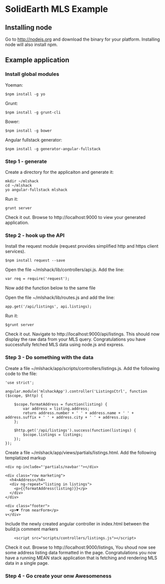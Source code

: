 # SolidEarth MLS Example

## Installing node
Go to http://nodejs.org and download the binary for your platform. Installing node will also install npm.

## Example application

### Install global modules 
Yoeman:

	$npm install -g yo

Grunt:

	$npm install -g grunt-cli

Bower:

	$npm install -g bower

Angular fullstack generator:

	$npm install -g generator-angular-fullstack

### Step 1 - generate

Create a directory for the applicaiton and generate it:

	mkdir ~/mlshack
	cd ~/mlshack
	yo angular-fullstack mlshack

Run it:

	grunt server

Check it out. Browse to http://localhost:9000 to view your generated application.

### Step 2 - hook up the API
Install the request module (request provides simplified http and https client services).

	$npm install request --save
	
Open the file ~/mlshack/lib/controllers/api.js. Add the line:

	var req = require('request');

Now add the function below to the same file



Open the file ~/mlshack/lib/routes.js and add the line:

	app.get('/api/listings', api.listings);

Run it:

	$grunt server

Check it out. Navigate to http://localhost:9000/api/listings. This should now display the raw data from your MLS query. Congratulations you have successfully fetched MLS data using node.js and express.

### Step 3 - Do something with the data

Create a file ~/mlshack/app/scripts/controllers/listings.js. Add the following code to the file:

	'use strict';

	angular.module('mlshackApp').controller('ListingsCtrl', function ($scope, $http) {

		$scope.formatAddress = function(listing) {
    		var address = listing.address;
    		return address.number + ' ' + address.name + ' ' + address.suffix + ' ' + address.city + ' ' + address.zip;
    	};

		$http.get('/api/listings').success(function(listings) {
    		$scope.listings = listings;
    	});
	});


Create a file ~/mlshack/app/views/partials/listings.html. Add the following templatized markup

	<div ng-include="'partials/navbar'"></div>

	<div class="row marketing">
      <h4>Address</h4>
      <div ng-repeat="listing in listings">
        <p>{{formatAddress(listing)}}</p>
      </div>
    </div>

    <div class="footer">
      <p>♥ from nearForm</p>
    v</div>

Include the newly created angular controller in index.html between the build:js comment markers

        <script src="scripts/controllers/listings.js"></script>

Check it out. Browse to http://localhost:9000/listings, You shoud now see some address listing data formatted in the page. Congratulations you now have a running MEAN stack application that is fetching and rendering MLS data in a single page.


### Step 4 - Go create your onw Awesomeness
